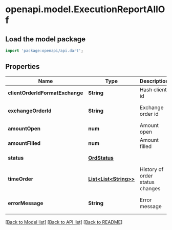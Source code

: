 # openapi.model.ExecutionReportAllOf

## Load the model package
```dart
import 'package:openapi/api.dart';
```

## Properties
Name | Type | Description | Notes
------------ | ------------- | ------------- | -------------
**clientOrderIdFormatExchange** | **String** | Hash client id | [default to null]
**exchangeOrderId** | **String** | Exchange order id | [optional] [default to null]
**amountOpen** | **num** | Amount open | [default to null]
**amountFilled** | **num** | Amount filled | [default to null]
**status** | [**OrdStatus**](OrdStatus.md) |  | [default to null]
**timeOrder** | [**List&lt;List&lt;String&gt;&gt;**](List.md) | History of order status changes | [default to const []]
**errorMessage** | **String** | Error message | [optional] [default to null]

[[Back to Model list]](../README.md#documentation-for-models) [[Back to API list]](../README.md#documentation-for-api-endpoints) [[Back to README]](../README.md)



